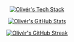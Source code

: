 <p align="center">
  <a href="https://github.com/0l1v3rr/github-readme-tech-stack">
    <img src="https://github-readme-tech-stack.vercel.app/api/cards?theme=github_dark&lineCount=2&title=Olivér%27s%20Tech%20Stack&line1=react,react,auto;tailwind-css,tailwind,auto;typescript,typescript,auto&line2=spring,spring,auto;spring-boot,spring_boot,auto;java,java,auto" alt="Olivér's Tech Stack">
  </a>
</p>

<p align="center">
  <a href="https://github.com/anuraghazra/github-readme-stats">
    <img src="https://github-readme-stats.vercel.app/api?username=0l1v3rr&show_icons=true&title_color=58A6FF&icon_color=F78166&text_color=C9D1D9&border_color=21262D&bg_color=0D1117&count_private=true&include_all_commits=true" alt="Olivér's GitHub Stats">
  </a>
</p>

<p align="center">
  <a href="https://github.com/DenverCoder1/github-readme-streak-stats">
    <img src="https://github-readme-streak-stats.herokuapp.com/?user=0l1v3rr&background=0D1117&border=21262D&stroke=21262D&dates=777&sideNums=58A6FF&sideLabels=58A6FF&currStreakNum=C9D1D9&ring=F78166&fire=F78166&currStreakLabel=F78166" alt="Olivér's GitHub Streak">
  </a>
</p>
